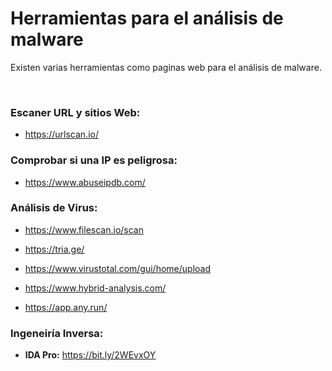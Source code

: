 # Herramientas para el análisis de malware

Existen varias herramientas como paginas web para el análisis de malware.

<br>

### Escaner URL y sitios Web: 

* https://urlscan.io/


### Comprobar si una IP es peligrosa:

* https://www.abuseipdb.com/

### Análisis de Virus:

* https://www.filescan.io/scan

* https://tria.ge/

* https://www.virustotal.com/gui/home/upload

* https://www.hybrid-analysis.com/

* https://app.any.run/

### Ingeneiría Inversa:

* **IDA Pro:** https://bit.ly/2WEvxOY
